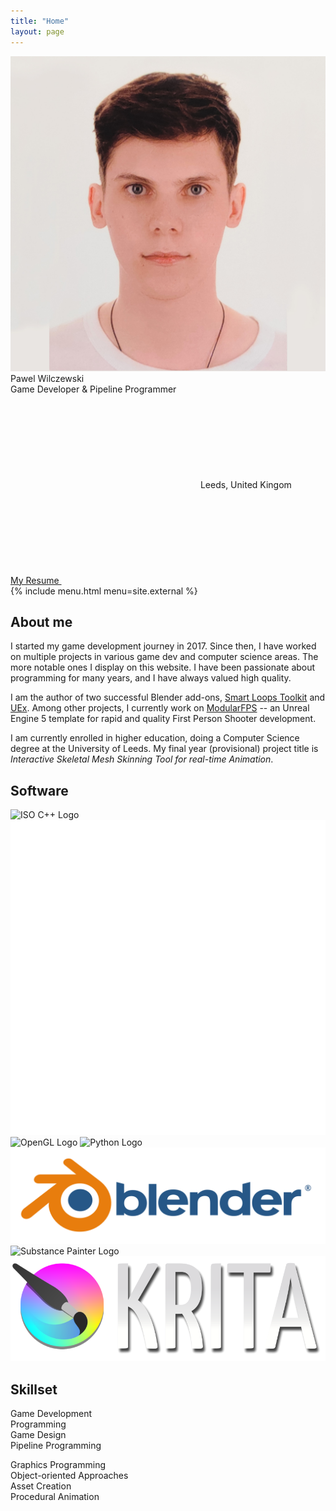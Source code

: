```yaml
---
title: "Home"
layout: page
---
```


<img class="pfp" src="/assets/img/pfp.jpg">

<div class="desc">
    <div class="title">Pawel Wilczewski</div>
    <div class="row">Game Developer & Pipeline Programmer</div>
    <div class="loc"><svg aria-hidden=true class="icon"><use xlink:href="{{ "/assets/fontawesome/icons.svg" | relative_url }}#location-dot"></use></svg> Leeds, United Kingom</div>
    <div class="more"><a class="resume" href="/assets/docs/resume.pdf"><div class="loc">My Resume <svg aria-hidden=true class="icon"><use xlink:href="{{ "/assets/fontawesome/icons.svg" | relative_url }}#file"></use></svg></div></a></div>
    {% include menu.html menu=site.external %}
</div>

## About me

I started my game development journey in 2017. Since then, I have worked on multiple projects in various game dev and computer science areas. The more notable ones I display on this website. I have been passionate about programming for many years, and I have always valued high quality.

I am the author of two successful Blender add-ons, [Smart Loops Toolkit](https://blendermarket.com/products/smart-loops-toolkit) and [UEx](https://blendermarket.com/products/uex-blender-to-unreal). Among other projects, I currently work on [ModularFPS](/commercial/modularfps/) -- an Unreal Engine 5 template for rapid and quality First Person Shooter development.

I am currently enrolled in higher education, doing a Computer Science degree at the University of Leeds. My final year (provisional) project title is _Interactive Skeletal Mesh Skinning Tool for real-time Animation_.

## Software

<div>
    <a style="text-decoration:none" title="C++" href="https://isocpp.org/std">
        <img class="softwareicon" alt="ISO C++ Logo" src="https://isocpp.org/assets/images/cpp_logo.png">
    </a>
    <a style="text-decoration:none" title="Unreal Engine" href="https://www.unrealengine.com">
        <img class="softwareicon" alt="Unreal Engine Logo" src="/assets/img/UE_Logo_icon-only_white.svg">
    </a>
    <a style="text-decoration:none" title="OpenGL" href="https://opengl.org">
        <img class="softwareicon" alt="OpenGL Logo" src="https://www.khronos.org/assets/images/api_logos/opengl.svg">
    </a>
    <a style="text-decoration:none" title="Python" href="https://python.org">
        <img class="softwareicon" alt="Python Logo" src="https://www.python.org/static/community_logos/python-logo-generic.svg">
    </a>
    <a style="text-decoration:none" title="Blender Foundation" href="https://blender.org">
        <img class="softwareicon" alt="Blender Logo" src="/assets/img/blender_logo_socket.png">
    </a>
    <a style="text-decoration:none" title="Substance Painter" href="https://www.adobe.com/products/substance3d-painter.html">
        <img class="softwareicon" alt="Substance Painter Logo" src="https://www.adobe.com/content/dam/cc/icons/pt_appicon_256.svg">
    </a>
    <a style="text-decoration:none" title="Krita" href="https://krita.org">
        <img class="softwareicon" alt="Krita Logo" src="/assets/img/krita_logo.png">
    </a>
</div>

## Skillset

<div class="skillbox">
    <div class="skill">
        Game Development
    </div>
    <div class="skill">
        Programming
    </div>
    <div class="skill">
        Game Design
    </div>
    <div class="skill">
        Pipeline Programming
    </div>
</div>
<div class="skillbox" style="margin-top: 1em;">
    <div class="skill">
        Graphics Programming
    </div>
    <div class="skill">
        Object-oriented Approaches
    </div>
    <div class="skill">
        Asset Creation
    </div>
    <div class="skill">
        Procedural Animation
    </div>
</div>
